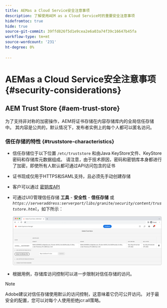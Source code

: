 ```yaml
---
title: AEMas a Cloud Service安全注意事项
description: 了解使用AEM as a Cloud Service时的重要安全注意事项
hidefromtoc: true
hide: true
source-git-commit: 39ffd826f5d1e9cea2e6a03a74f39c16647b45fa
workflow-type: tm+mt
source-wordcount: '231'
ht-degree: 0%

---
```



# AEMas a Cloud Service安全注意事项 {#security-considerations}

## AEM Trust Store {#aem-trust-store}

为了支持非对称的加密操作，AEM将证书存储在内容存储库内的全局信任存储中。 其内容是公共的，默认情况下，发布者实例上的每个人都可以匿名访问。

### 信任存储的特性 {#truststore-characteristics}

* 信任存储位于以下位置 `/etc/truststore` 和由Java KeyStore文件、KeyStore密码和存储库元数据组成。 请注意，由于技术原因，密码和密钥库本身都进行了加密，即使所有人默认都可通过API访问包含的证书
* 证书现成仅用于HTTPS和SAML支持，且必须先手动创建存储
* 客户可以通过 [密钥库API](https://developer.adobe.com/experience-manager/reference-materials/6-5/javadoc/com/adobe/granite/keystore/KeyStoreService.html#getTrustStore-org.apache.sling.api.resource.ResourceResolver-)
* 可通过UI()管理信任存储 **工具** - **安全性** - **信任存储** 或 *`https://serveraddress:serverport/libs/granite/security/content/truststore.html`*，如下所示：

   ![信任存储管理](/help/security/assets/global-trust-store-modified.png)

* 根据用例，存储库访问控制可以进一步限制对信任存储的访问。

>[!NOTE]
>
>Adobe建议对信任存储使用默认的访问控制，这意味着它仍可公开访问。 对于最安全的配置，您可以对每个人使用拒绝jcr:all策略。

<!--
Commenting out section for now as requested by Lars

## Anonymous Permission Hardening Package {#anonymous-permission-hardening-package}

For more information on the Anonymous Hardening Package, please see the [Security Checklist](https://experienceleague.adobe.com/docs/experience-manager-65/administering/security/security-checklist.html#anonymous-permission-hardening-package).
-->
